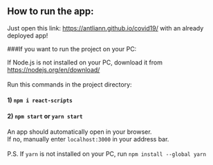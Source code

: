 ## How to run the app:

Just open this link: https://antliann.github.io/covid19/
with an already deployed app!

###If you want to run the project on your PC:

If Node.js is not installed on your PC, download it from
https://nodejs.org/en/download/
\
\
Run this commands in the project directory:
#### 1) `npm i react-scripts`
#### 2) `npm start` or `yarn start`
An app should automatically open in your browser.\
If no, manually enter `localhost:3000` in your address bar.
\
\
P.S. If `yarn` is not installed on your PC, run `npm install --global yarn`
